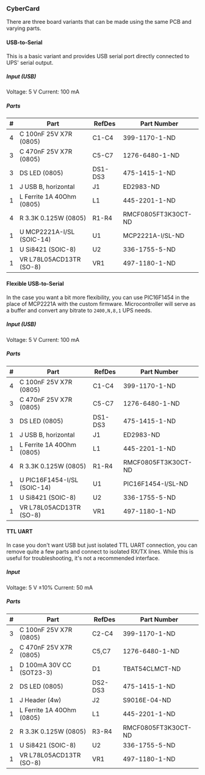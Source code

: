 ### CyberCard ###

There are three board variants that can be made using the same PCB and varying
parts.


#### USB-to-Serial ####

This is a basic variant and provides USB serial port directly connected to UPS'
serial output.

##### Input (USB) #####

Voltage: 5 V
Current: 100 mA

##### Parts #####

|  # | Part                                      | RefDes  | Part Number         |
|---:|-------------------------------------------|---------|---------------------|
|  4 | C 100nF 25V X7R (0805)                    | C1-C4   | 399-1170-1-ND       |
|  3 | C 470nF 25V X7R (0805)                    | C5-C7   | 1276-6480-1-ND      |
|  3 | DS LED (0805)                             | DS1-DS3 | 475-1415-1-ND       |
|  1 | J USB B, horizontal                       | J1      | ED2983-ND           |
|  1 | L Ferrite 1A 40Ohm (0805)                 | L1      | 445-2201-1-ND       |
|  4 | R 3.3K 0.125W (0805)                      | R1-R4   | RMCF0805FT3K30CT-ND |
|  1 | U MCP2221A-I/SL (SOIC-14)                 | U1      | MCP2221A-I/SL-ND    |
|  1 | U Si8421 (SOIC-8)                         | U2      | 336-1755-5-ND       |
|  1 | VR L78L05ACD13TR (SO-8)                   | VR1     | 497-1180-1-ND       |


#### Flexible USB-to-Serial ####

In the case you want a bit more flexibility, you can use PIC16F1454 in the place
of MCP2221A with the custom firmware. Microcontroller will serve as a buffer and
convert any bitrate to `2400,N,8,1` UPS needs.

##### Input (USB) #####

Voltage: 5 V
Current: 100 mA

##### Parts #####

|  # | Part                                      | RefDes  | Part Number         |
|---:|-------------------------------------------|---------|---------------------|
|  4 | C 100nF 25V X7R (0805)                    | C1-C4   | 399-1170-1-ND       |
|  3 | C 470nF 25V X7R (0805)                    | C5-C7   | 1276-6480-1-ND      |
|  3 | DS LED (0805)                             | DS1-DS3 | 475-1415-1-ND       |
|  1 | J USB B, horizontal                       | J1      | ED2983-ND           |
|  1 | L Ferrite 1A 40Ohm (0805)                 | L1      | 445-2201-1-ND       |
|  4 | R 3.3K 0.125W (0805)                      | R1-R4   | RMCF0805FT3K30CT-ND |
|  1 | U PIC16F1454-I/SL (SOIC-14)               | U1      | PIC16F1454-I/SL-ND  |
|  1 | U Si8421 (SOIC-8)                         | U2      | 336-1755-5-ND       |
|  1 | VR L78L05ACD13TR (SO-8)                   | VR1     | 497-1180-1-ND       |


#### TTL UART ####

In case you don't want USB but just isolated TTL UART connection, you can remove
quite a few parts and connect to isolated RX/TX lines. While this is useful for
troubleshooting, it's not a recommended interface.

##### Input #####

Voltage: 5 V ±10%
Current: 50 mA

##### Parts #####

|  # | Part                                      | RefDes  | Part Number         |
|---:|-------------------------------------------|---------|---------------------|
|  3 | C 100nF 25V X7R (0805)                    | C2-C4   | 399-1170-1-ND       |
|  2 | C 470nF 25V X7R (0805)                    | C5,C7   | 1276-6480-1-ND      |
|  1 | D 100mA 30V CC (SOT23-3)                  | D1      | TBAT54CLMCT-ND      |
|  2 | DS LED (0805)                             | DS2-DS3 | 475-1415-1-ND       |
|  1 | J Header (4w)                             | J2      | S9016E-04-ND        |
|  1 | L Ferrite 1A 40Ohm (0805)                 | L1      | 445-2201-1-ND       |
|  2 | R 3.3K 0.125W (0805)                      | R3-R4   | RMCF0805FT3K30CT-ND |
|  1 | U Si8421 (SOIC-8)                         | U2      | 336-1755-5-ND       |
|  1 | VR L78L05ACD13TR (SO-8)                   | VR1     | 497-1180-1-ND       |
